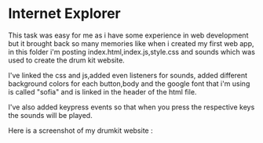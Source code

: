 # Internet Explorer

This task was easy for me as i have some experience in web development but it brought back so many memories like when i created my first web app, in this folder i'm posting index.html,index.js,style.css and sounds which was used to create the drum kit website.

I've linked the css and js,added even listeners for sounds, added different background colors for each button,body and the google font that i'm using is called "sofia" and is linked in the header of the html file.

I've also added keypress events so that when you press the respective keys the sounds will be played.

Here is a screenshot of my drumkit website : 
